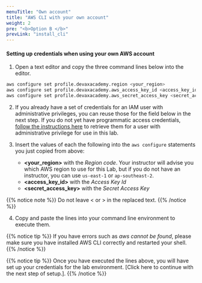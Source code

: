 ```yaml
---
menuTitle: "Own account"
title: "AWS CLI with your own account"
weight: 2
pre: "<b>Option B </b>"
prevLink: "install_cli"
---
```


#### Setting up credentials when using your own AWS account

1. Open a text editor and copy the three command lines below into the editor.

```bash
aws configure set profile.devaxacademy.region <your_region>
aws configure set profile.devaxacademy.aws_access_key_id <access_key_id>
aws configure set profile.devaxacademy.aws_secret_access_key <secret_access_key>
```

2. If you already have a set of credentials for an IAM user with administrative privileges, you can reuse those for the field below in the next step. If you do not yet have programmatic access credentials, [follow the instructions here](https://docs.aws.amazon.com/general/latest/gr/aws-sec-cred-types.html#access-keys-and-secret-access-keys) to retrieve them for a user with administrative privilege for use in this lab.

3. Insert the values of each the following into the `aws configure` statements you just copied from above:

    - **\<your_region\>** with the *Region code*. Your instructor will advise you which AWS region to use for this Lab, but if you do not have an instructor, you can use `us-east-1` or `ap-southeast-2`.
    - **\<access_key_id\>** with the *Access Key Id*
    - **\<secret_access_key\>** with the *Secret Access Key*

{{% notice note %}}
Do not leave \< or \> in the replaced text.
{{% /notice %}}

4. Copy and paste the lines into your command line environment to execute them.

{{% notice tip %}}
If you have errors such as *aws cannot be found*, please make sure you have installed AWS CLI correctly and restarted your shell.
{{% /notice %}}


{{% notice tip %}}
Once you have executed the lines above, you will have set up your credentials for the lab environment. [Click here to continue with the next step of setup.].
{{% /notice %}}


